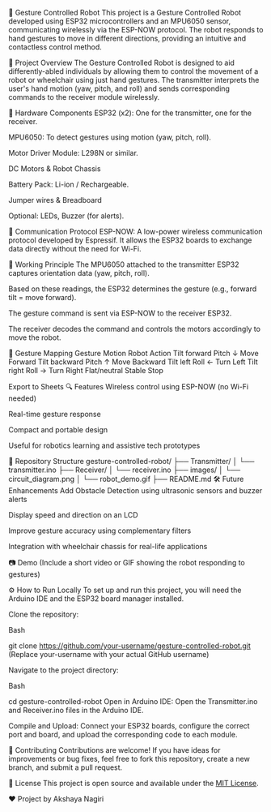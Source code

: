 🤖 Gesture Controlled Robot
This project is a Gesture Controlled Robot developed using ESP32 microcontrollers and an MPU6050 sensor, communicating wirelessly via the ESP-NOW protocol. The robot responds to hand gestures to move in different directions, providing an intuitive and contactless control method.

🚀 Project Overview
The Gesture Controlled Robot is designed to aid differently-abled individuals by allowing them to control the movement of a robot or wheelchair using just hand gestures. The transmitter interprets the user's hand motion (yaw, pitch, and roll) and sends corresponding commands to the receiver module wirelessly.

🔧 Hardware Components
ESP32 (x2): One for the transmitter, one for the receiver.

MPU6050: To detect gestures using motion (yaw, pitch, roll).

Motor Driver Module: L298N or similar.

DC Motors & Robot Chassis

Battery Pack: Li-ion / Rechargeable.

Jumper wires & Breadboard

Optional: LEDs, Buzzer (for alerts).

📡 Communication Protocol
ESP-NOW: A low-power wireless communication protocol developed by Espressif. It allows the ESP32 boards to exchange data directly without the need for Wi-Fi.

🧠 Working Principle
The MPU6050 attached to the transmitter ESP32 captures orientation data (yaw, pitch, roll).

Based on these readings, the ESP32 determines the gesture (e.g., forward tilt = move forward).

The gesture command is sent via ESP-NOW to the receiver ESP32.

The receiver decodes the command and controls the motors accordingly to move the robot.

🤖 Gesture Mapping
Gesture	Motion	Robot Action
Tilt forward	Pitch ↓	Move Forward
Tilt backward	Pitch ↑	Move Backward
Tilt left	Roll ←	Turn Left
Tilt right	Roll →	Turn Right
Flat/neutral	Stable	Stop

Export to Sheets
🔍 Features
Wireless control using ESP-NOW (no Wi-Fi needed)

Real-time gesture response

Compact and portable design

Useful for robotics learning and assistive tech prototypes

📁 Repository Structure
gesture-controlled-robot/
├── Transmitter/
│   └── transmitter.ino
├── Receiver/
│   └── receiver.ino
├── images/
│   └── circuit_diagram.png
│   └── robot_demo.gif
├── README.md
🛠️ Future Enhancements
Add Obstacle Detection using ultrasonic sensors and buzzer alerts

Display speed and direction on an LCD

Improve gesture accuracy using complementary filters

Integration with wheelchair chassis for real-life applications

📷 Demo
(Include a short video or GIF showing the robot responding to gestures)

⚙️ How to Run Locally
To set up and run this project, you will need the Arduino IDE and the ESP32 board manager installed.

Clone the repository:

Bash

git clone https://github.com/your-username/gesture-controlled-robot.git
(Replace your-username with your actual GitHub username)

Navigate to the project directory:

Bash

cd gesture-controlled-robot
Open in Arduino IDE: Open the Transmitter.ino and Receiver.ino files in the Arduino IDE.

Compile and Upload: Connect your ESP32 boards, configure the correct port and board, and upload the corresponding code to each module.

🤝 Contributing
Contributions are welcome! If you have ideas for improvements or bug fixes, feel free to fork this repository, create a new branch, and submit a pull request.

📜 License
This project is open source and available under the <u>MIT License</u>.

<footer class="app-footer">
<p>
<span class="heart-emoji">❤️</span>
Project by Akshaya Nagiri
</p>
</footer>
